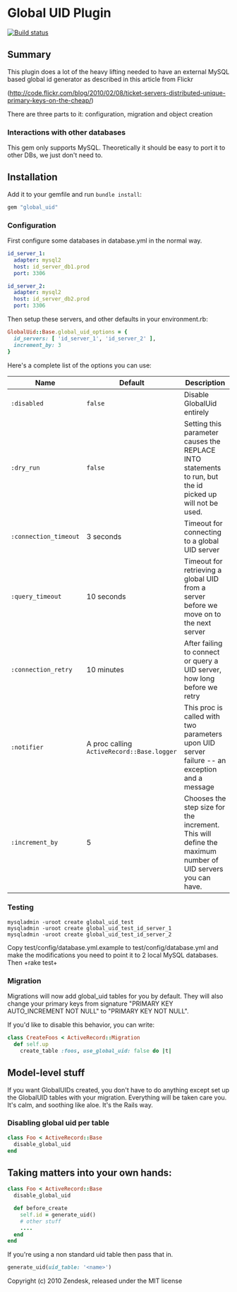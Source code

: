 # Global UID Plugin

[![Build status](https://circleci.com/gh/zendesk/global_uid.svg?style=svg)](https://circleci.com/gh/zendesk/global_uid)

## Summary

This plugin does a lot of the heavy lifting needed to have an external MySQL based global id generator as described in this article from Flickr

(http://code.flickr.com/blog/2010/02/08/ticket-servers-distributed-unique-primary-keys-on-the-cheap/)

There are three parts to it: configuration, migration and object creation

### Interactions with other databases

This gem only supports MySQL. Theoretically it should be easy to port it to other DBs, we just don't need to.

## Installation

Add it to your gemfile and run `bundle install`:

```rb
gem "global_uid"
```

### Configuration

First configure some databases in database.yml in the normal way.

```yml
id_server_1:
  adapter: mysql2
  host: id_server_db1.prod
  port: 3306

id_server_2:
  adapter: mysql2
  host: id_server_db2.prod
  port: 3306
```

Then setup these servers, and other defaults in your environment.rb:

```rb
GlobalUid::Base.global_uid_options = {
  id_servers: [ 'id_server_1', 'id_server_2' ],
  increment_by: 3
}
```

Here's a complete list of the options you can use:

| Name                  | Default                                    | Description                                                                                                |
| --------------------- | ------------------------------------------ | ---------------------------------------------------------------------------------------------------------- |
| `:disabled`           | `false`                                    | Disable GlobalUid entirely                                                                                 |
| `:dry_run`            | `false`                                    | Setting this parameter causes the REPLACE INTO statements to run, but the id picked up will not be used.   |
| `:connection_timeout` | 3 seconds                                  | Timeout for connecting to a global UID server                                                              |
| `:query_timeout`      | 10 seconds                                 | Timeout for retrieving a global UID from a server before we move on to the next server                     |
| `:connection_retry`   | 10 minutes                                 | After failing to connect or query a UID server, how long before we retry                                   |
| `:notifier`           | A proc calling `ActiveRecord::Base.logger` | This proc is called with two parameters upon UID server failure -- an exception and a message              |
| `:increment_by`       | 5                                          | Chooses the step size for the increment.  This will define the maximum number of UID servers you can have. |

### Testing

```
mysqladmin -uroot create global_uid_test
mysqladmin -uroot create global_uid_test_id_server_1
mysqladmin -uroot create global_uid_test_id_server_2
```

Copy test/config/database.yml.example to test/config/database.yml and make the modifications you need to point it to 2 local MySQL databases. Then +rake test+

### Migration

Migrations will now add global_uid tables for you by default.  They will also change
your primary keys from signature "PRIMARY KEY AUTO_INCREMENT NOT NULL" to "PRIMARY KEY NOT NULL".

If you'd like to disable this behavior, you can write:

```rb
class CreateFoos < ActiveRecord::Migration
  def self.up
    create_table :foos, use_global_uid: false do |t|
```

## Model-level stuff

If you want GlobalUIDs created, you don't have to do anything except set up the GlobalUID tables
with your migration.  Everything will be taken care you.  It's calm, and soothing like aloe.
It's the Rails way.


### Disabling global uid per table

```rb
class Foo < ActiveRecord::Base
  disable_global_uid
end
````


## Taking matters into your own hands:

```rb
class Foo < ActiveRecord::Base
  disable_global_uid

  def before_create
    self.id = generate_uid()
    # other stuff
    ....
  end
end
```

If you're using a non standard uid table then pass that in.

```rb
generate_uid(uid_table: '<name>')
```

Copyright (c) 2010 Zendesk, released under the MIT license
